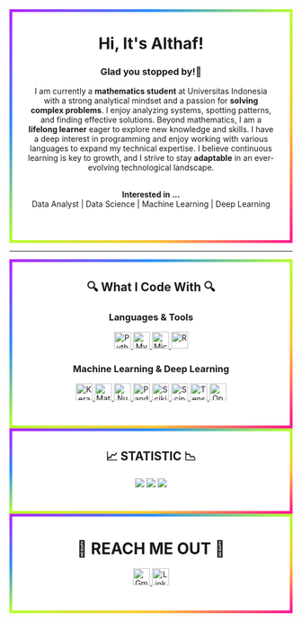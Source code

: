 <div align="center" style="   
  background-color: white;
  border: 5px solid transparent;
  border-image: linear-gradient(to bottom right, #b827fc 0%, #2c90fc 25%, #b8fd33 50%, #fec837 75%, #fd1892 100%);
  border-image-slice: 1; 
  padding-bottom: 3em; 
  padding-left: 2em; 
  padding-right: 2em;">
  
  <h1> Hi, It's Althaf!  </h1>
  <h3>Glad you stopped by!👋</h3>

  I am currently a <b>mathematics student</b> at Universitas Indonesia with a strong analytical mindset and a passion for 
  <b>solving complex problems</b>. I enjoy analyzing systems, spotting patterns, and finding effective solutions. 
  Beyond mathematics, I am a <b>lifelong learner</b> eager to explore new knowledge and skills. I have a deep interest in 
  programming and enjoy working with various languages to expand my technical expertise. I believe continuous learning is key to 
  growth, and I strive to stay <b>adaptable</b> in an ever-evolving technological landscape.
  <br><br>

  <b>Interested in ...</b>
  <br>
  Data Analyst | Data Science | Machine Learning | Deep Learning
</div>

---

<div align="center" style="   
  background-color: white;
  border: 5px solid transparent;
  border-image: linear-gradient(to bottom right, #b827fc 0%, #2c90fc 25%, #b8fd33 50%, #fec837 75%, #fd1892 100%);
  border-image-slice: 1; 
  padding-bottom: 3em; 
  padding-left: 2em; 
  padding-right: 2em;">
  <h2> 🔍 What I Code With 🔍 </h2>
  <h3> Languages & Tools </h3>
  <a href="https://www.python.org" target="_blank" rel="noreferrer">
      <img
        src="https://img.shields.io/badge/python-3670A0?style=for-the-badge&logo=python&logoColor=ffdd54"
        alt="Python"
        height="30"
      />
    </a>
  <a href="https://www.mysql.com/" target="_blank" rel="noreferrer">
    <img
      src="https://img.shields.io/badge/mysql-003545.svg?style=for-the-badge&logo=mysql&logoColor=white"
      alt="MySQL"
      height="30"
    />
  </a>
    <a href="https://www.microsoft.com/" target="_blank" rel="noreferrer">
    <img
      src="https://img.shields.io/badge/Microsoft_Office-D83B01?style=for-the-badge&logo=microsoft-office&logoColor=white"
      alt="Microsoft Office"
      height="30"
    />
      <a href="https://www.r-project.org/" target="_blank" rel="noreferrer">
    <img
      src="https://img.shields.io/badge/r-%23276DC3.svg?style=for-the-badge&logo=r&logoColor=white"
      alt="R"
      height="30"
    />
    </a>
  <h3> Machine Learning & Deep Learning </h3>
  <a href="https://keras.io/" target="_blank" rel="noreferrer">
      <img
        src="https://img.shields.io/badge/Keras-%23D00000.svg?style=for-the-badge&logo=Keras&logoColor=white"
        alt="Keras"
        height="30"
      />
    </a>
    <a href="https://matplotlib.org/" target="_blank" rel="noreferrer">
      <img
        src="https://img.shields.io/badge/Matplotlib-%23ffffff.svg?style=for-the-badge&logo=Matplotlib&logoColor=black"
        alt="Matplotlib"
        height="30"
      />
    </a>
      <a href="https://numpy.org/" target="_blank" rel="noreferrer">
      <img
        src="https://img.shields.io/badge/numpy-%23013243.svg?style=for-the-badge&logo=numpy&logoColor=white"
        alt="NumPy"
        height="30"
      />
    </a>
        <a href="https://pandas.pydata.org/" target="_blank" rel="noreferrer">
      <img
        src="https://img.shields.io/badge/pandas-%23150458.svg?style=for-the-badge&logo=pandas&logoColor=white"
        alt="Pandas"
        height="30"
      />
              </a>
        <a href="https://scikit-learn.org/stable/" target="_blank" rel="noreferrer">
      <img
        src="https://img.shields.io/badge/scikit--learn-%23F7931E.svg?style=for-the-badge&logo=scikit-learn&logoColor=white"
        alt="Scikit Learn"
        height="30"
      />
    </a>
          <a href="https://scipy.org/" target="_blank" rel="noreferrer">
      <img
        src="https://img.shields.io/badge/SciPy-%230C55A5.svg?style=for-the-badge&logo=scipy&logoColor=%white"
        alt="Scipy"
        height="30"
      />
    </a>
            <a href="https://www.tensorflow.org/" target="_blank" rel="noreferrer">
      <img
        src="https://img.shields.io/badge/TensorFlow-%23FF6F00.svg?style=for-the-badge&logo=TensorFlow&logoColor=white"
        alt="TensorFlow"
        height="30"
      />
    </a>
              <a href="https://opencv.org/" target="_blank" rel="noreferrer">
      <img
        src="https://img.shields.io/badge/opencv-%23white.svg?style=for-the-badge&logo=opencv&logoColor=white"
        alt="OpenCV"
        height="30"
      />
    </a>
</div>


<div align="center" style="   background-color: white;
  border: 5px solid transparent;
  border-image: linear-gradient(to bottom right, #b827fc 0%, #2c90fc 25%, #b8fd33 50%, #fec837 75%, #fd1892 100%);
  border-image-slice: 1; padding-bottom:3em; padding-left: 2em; padding-right:2em;">
 <h2>📈 STATISTIC 📉</h2>
<img src="https://github-readme-stats.vercel.app/api?username=althafmuflihh&show_icons=true&theme=blueberry&border_radius=5&hide_border=true&count_private=true" align=center>
<img src="https://github-readme-streak-stats.herokuapp.com/?user=althafmuflihh&theme=blueberry&border_radius=5&hide_border=true" align=center>
<img src="https://github-readme-stats.vercel.app/api/top-langs/?username=althafmuflihh&layout=compact&theme=blueberry&border_radius=5&hide_border=true" align=center>
</div>

<div align="center" style="   background-color: white;
  border: 5px solid transparent;
  border-image: linear-gradient(to bottom right, #b827fc 0%, #2c90fc 25%, #b8fd33 50%, #fec837 75%, #fd1892 100%);
  border-image-slice: 1; padding-bottom:3em; padding-left: 2em; padding-right:2em;">
 <h1>📩 REACH ME OUT 📩</h1>
  <a href="mailto:althaf.muflihh@gmail.com" target="_blank" rel="noreferrer">
      <img
        src="https://img.shields.io/badge/Gmail-D14836?style=for-the-badge&logo=gmail&logoColor=white"
        alt="Gmail"
        height="30"
      />
    </a>
    <a href="https://https://www.linkedin.com/in/althafmuflih/" target="_blank" rel="noreferrer">
      <img
        src="https://img.shields.io/badge/linkedin-%230077B5.svg?style=for-the-badge&logo=linkedin&logoColor=white"
        alt="LinkedIn"
        height="30"
      />
    </a>
 </div>
